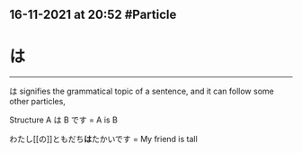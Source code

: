 16-11-2021 at 20:52
#Particle 
---
# は
---

は signifies the grammatical topic of a sentence, and it can follow some other particles,

Structure A は B です
= A is B 

わたし[[の]]ともだち**は**たかいです 
= My friend is tall 
